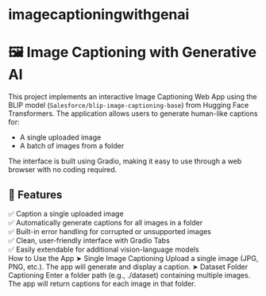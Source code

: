 # imagecaptioningwithgenai
# 🖼️ Image Captioning with Generative AI

This project implements an interactive Image Captioning Web App using the BLIP model (`Salesforce/blip-image-captioning-base`) from Hugging Face Transformers. The application allows users to generate human-like captions for:

- A single uploaded image
- A batch of images from a folder

The interface is built using Gradio, making it easy to use through a web browser with no coding required.
## 🚀 Features
✅ Caption a single uploaded image  
✅ Automatically generate captions for all images in a folder  
✅ Built-in error handling for corrupted or unsupported images  
✅ Clean, user-friendly interface with Gradio Tabs  
✅ Easily extendable for additional vision-language models  
 How to Use the App
➤ Single Image Captioning
Upload a single image (JPG, PNG, etc.).
The app will generate and display a caption.
➤ Dataset Folder Captioning
Enter a folder path (e.g., ./dataset) containing multiple images.
The app will return captions for each image in that folder.
